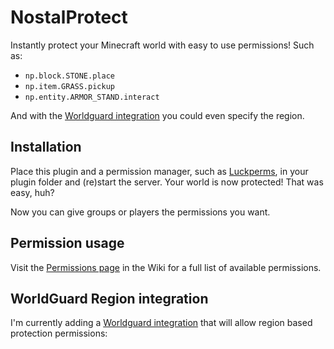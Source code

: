 # NostalProtect

 Instantly protect your Minecraft world with easy to use permissions! Such as:
 
 - `np.block.STONE.place`
 - `np.item.GRASS.pickup`
 - `np.entity.ARMOR_STAND.interact`
 
 And with the [Worldguard integration](https://github.com/romerdev/NostalProtect/wiki/WorldGuard-integration) you could even specify the region.


## Installation

Place this plugin and a permission manager, such as [Luckperms](https://luckperms.net), in your plugin folder and (re)start the server. Your world is now protected! That was easy, huh?

Now you can give groups or players the permissions you want.


## Permission usage

Visit the [Permissions page](https://github.com/romerdev/NostalProtect/wiki/Permissions) in the Wiki for a full list of available permissions.


## WorldGuard Region integration
 
 I'm currently adding a [Worldguard integration](https://github.com/romerdev/NostalProtect/wiki/WorldGuard-integration) that will allow region based protection permissions:
